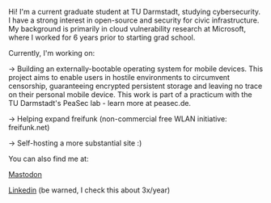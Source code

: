 Hi! I'm a current graduate student at TU Darmstadt, studying cybersecurity. I have a strong interest in open-source and security for civic infrastructure. My background is primarily in cloud vulnerability research at Microsoft, where I worked for 6 years prior to starting grad school. 

Currently, I'm working on:

-> Building an externally-bootable operating system for mobile devices. This project aims to enable users in hostile environments to circumvent censorship, guaranteeing encrypted persistent storage and leaving no trace on their personal mobile device. This work is part of a practicum with the TU Darmstadt's PeaSec lab - learn more at peasec.de.

-> Helping expand freifunk (non-commercial free WLAN initiative: freifunk.net)

-> Self-hosting a more substantial site :)

You can also find me at:

[Mastodon](https://defcon.social/@hbrand)

[Linkedin](https://uk.linkedin.com/in/hannah-brand) (be warned, I check this about 3x/year)
